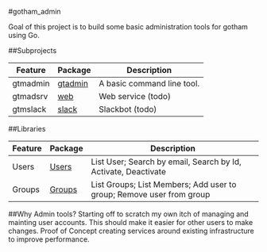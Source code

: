 #gotham_admin

Goal of this project is to build some basic administration tools for gotham using Go.

##Subprojects

Feature		| Package			|	Description
-------		| -------	|	-----------
gtmadmin	| [gtadmin](https://)		| A basic command line tool. 
gtmadsrv	| [web](https://)	|Web service (todo)
gtmslack	| [slack](https://)	|Slackbot (todo)


##Libraries

Feature		| Package			|	Description
-------		| -------	|	-----------
Users	| [Users](https://)		| List User; Search by email, Search by Id, Activate, Deactivate
Groups	| [Groups](https://)	| List Groups; List Members; Add user to group; Remove user from group


##Why Admin tools?
Starting off to scratch my own itch of managing and mainting user accounts.  This should make it easier for other users to make changes.  Proof of Concept creating services around existing infrastructure to improve performance.
